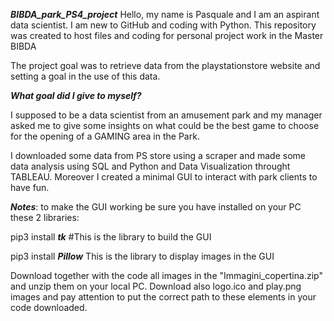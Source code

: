 ***BIBDA_park_PS4_project***
Hello, my name is Pasquale and I am an aspirant data scientist. I am new to GitHub and coding with Python.
This repository was created to host files and coding for personal project work in the Master BIBDA 

The project goal was to retrieve data from the playstationstore website and setting a goal in the use of this data.

***What  goal did I give to myself?***

I supposed to be a data scientist from an amusement park and my manager asked me to give some insights on what could be the best game to choose for the opening of a GAMING area in the Park.

I downloaded some data from PS store using a scraper and made some data analysis using SQL and Python and Data Visualization throught TABLEAU. Moreover I created a minimal GUI to interact with park clients to have fun.


***Notes***: to make the GUI working be sure you have installed on your PC these 2 libraries:

pip3 install ***tk*** #This is the library to build the GUI

pip3 install ***Pillow*** This is the library to display images in the GUI


Download together with the code all images in the "Immagini_copertina.zip" and unzip them on your local PC. Download also logo.ico and play.png images and pay attention to put the correct path to these elements in your code downloaded.


